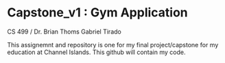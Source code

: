 # Capstone_v1 : Gym Application
CS 499 / Dr. Brian Thoms
Gabriel Tirado

This assignemnt and repository is one for my final project/capstone for my education at Channel Islands. This github will contain my code.
